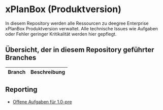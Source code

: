 # xPlanBox (Produktversion)
In diesem Repository werden alle Ressourcen zu deegree Enterprise xPlanBox Produktversion verwaltet. Alle technische Issues wie Aufgaben oder Fehler geringer Kritikalität werden hier gepflegt.

## Übersicht, der in diesem Repository geführter Branches

Branch                   | Beschreibung
:----------------------- |:-----------------------

## Reporting

* [Offene Aufgaben für 1.0-pre](https://github.com/deegree-enterprise/xplanbox/issues?utf8=%E2%9C%93&q=is%3Aissue%20is%3Aopen%20milestone%3A1.0-pre%20-label%3A%22to%20verify%22)
